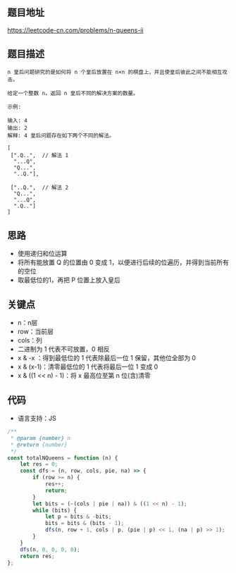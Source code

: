 ## 题目地址
https://leetcode-cn.com/problems/n-queens-ii

## 题目描述
```
n 皇后问题研究的是如何将 n 个皇后放置在 n×n 的棋盘上，并且使皇后彼此之间不能相互攻击。

给定一个整数 n，返回 n 皇后不同的解决方案的数量。

示例:

输入: 4
输出: 2
解释: 4 皇后问题存在如下两个不同的解法。

[
 [".Q..",  // 解法 1
  "...Q",
  "Q...",
  "..Q."],

 ["..Q.",  // 解法 2
  "Q...",
  "...Q",
  ".Q.."]
]
```

## 思路
- 使用递归和位运算
- 将所有能放置 Q 的位置由 0 变成 1，以便进行后续的位遍历，并得到当前所有的空位
- 取最低位的1，再把 P 位置上放入皇后

## 关键点

- n：n层
- row：当前层
- cols：列
- 二进制为 1 代表不可放置，0 相反
- x & -x ：得到最低位的 1  代表除最后一位 1 保留，其他位全部为 0
- x & (x-1)：清零最低位的 1  代表将最后一位 1 变成 0       
- x & ((1 << n) - 1)：将 x 最高位至第 n 位(含)清零


## 代码
* 语言支持：JS

```js
/**
 * @param {number} n
 * @return {number}
 */
const totalNQueens = function (n) {
    let res = 0;
    const dfs = (n, row, cols, pie, na) => {
        if (row >= n) {
            res++;
            return;
        }
        let bits = (~(cols | pie | na)) & ((1 << n) - 1);
        while (bits) {
            let p = bits & -bits;
            bits = bits & (bits - 1);
            dfs(n, row + 1, cols | p, (pie | p) << 1, (na | p) >> 1);
        }
    }
    dfs(n, 0, 0, 0, 0);
    return res;
};
```

